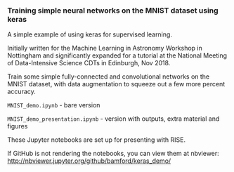 ### Training simple neural networks on the MNIST dataset using keras

A simple example of using keras for supervised learning.

Initially written for the Machine Learning in Astronomy Workshop in Nottingham and significantly expanded for a tutorial at the National Meeting of Data-Intensive Science CDTs in Edinburgh, Nov 2018.

Train some simple fully-connected and convolutional networks on the MNIST dataset, with data augmentation to squeeze out a few more percent accuracy.

`MNIST_demo.ipynb` - bare version

`MNIST_demo_presentation.ipynb` -  version with outputs, extra material and figures

These Jupyter notebooks are set up for presenting with RISE.

If GitHub is not rendering the notebooks, you can view them at nbviewer:
http://nbviewer.jupyter.org/github/bamford/keras_demo/
